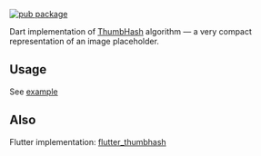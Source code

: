 [![pub package](https://img.shields.io/pub/v/thumbhash.svg)](https://pub.dev/packages/thumbhash)

Dart implementation of [ThumbHash](https://evanw.github.io/thumbhash/) algorithm — a very compact representation of an image placeholder.

## Usage

See [example](example/bin/main.dart)

## Also

Flutter implementation: [flutter_thumbhash](https://pub.dev/packages/flutter_thumbhash)
